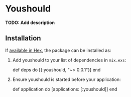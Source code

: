# Youshould

**TODO: Add description**

## Installation

If [available in Hex](https://hex.pm/docs/publish), the package can be installed as:

  1. Add youshould to your list of dependencies in `mix.exs`:

        def deps do
          [{:youshould, "~> 0.0.1"}]
        end

  2. Ensure youshould is started before your application:

        def application do
          [applications: [:youshould]]
        end


